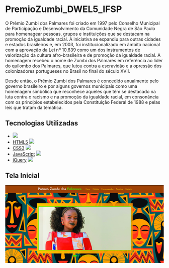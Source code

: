 # PremioZumbi_DWEL5_IFSP

O Prêmio Zumbi dos Palmares foi criado em 1997 pelo Conselho Municipal de Participação e Desenvolvimento da Comunidade Negra de São Paulo 
para homenagear pessoas, grupos e instituições que se destacam na promoção da igualdade racial. A iniciativa se expandiu para outras cidades
e estados brasileiros e, em 2003, foi institucionalizado em âmbito nacional com a aprovação da Lei nº 10.639 como um dos instrumentos de 
valorização da cultura afro-brasileira e de promoção da igualdade racial. 
A homenagem recebeu o nome de Zumbi dos Palmares em referência ao líder do quilombo dos Palmares, que lutou contra a escravidão e a opressão 
dos colonizadores portugueses no Brasil no final do século XVII.

Desde então, o Prêmio Zumbi dos Palmares é concedido anualmente pelo governo brasileiro e por alguns governos municipais como uma homenagem simbólica 
que reconhece aqueles que têm se destacado na luta contra o racismo e na promoção da igualdade racial, em consonância com os princípios estabelecidos 
pela Constituição Federal de 1988 e pelas leis que tratam da temática.

## Tecnologias Utilizadas

- [<img src="https://img.shields.io/badge/VSCode-0078D4?style=for-the-badge&logo=visual%20studio%20code&logoColor=white" />](https://code.visualstudio.com/)  
- [HTML5](https://html.spec.whatwg.org/multipage/) <img src="https://img.shields.io/badge/HTML5-E34F26?style=for-the-badge&logo=html5&logoColor=white" />
- [CSS3](https://www.w3.org/Style/CSS/Overview.en.html) <img src="https://img.shields.io/badge/CSS3-1572B6?style=for-the-badge&logo=css3&logoColor=white" />
- [JavaScript](https://www.javascript.com/) <img src="https://img.shields.io/badge/JavaScript-323330?style=for-the-badge&logo=javascript&logoColor=F7DF1E" />
- [jQuery](https://jquery.com/) <img src="https://img.shields.io/badge/jQuery-0769AD?style=for-the-badge&logo=jquery&logoColor=white" />


## Tela Inicial

<img src="https://github.com/LucasEPaduam/PremioZumbi/blob/main/Projeto_DesenvolvimentoWebI/Imagens/telaInicial.PNG?raw=true">
